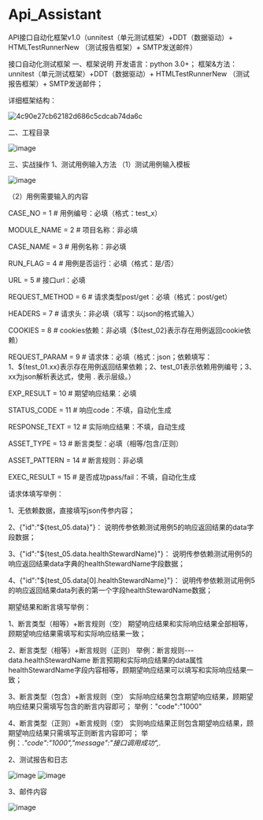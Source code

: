# Api_Assistant
API接口自动化框架v1.0（unnitest（单元测试框架）+DDT（数据驱动）+ HTMLTestRunnerNew （测试报告框架）+ SMTP发送邮件）

接口自动化测试框架
一、框架说明
开发语言：python 3.0+；
框架&方法：unnitest（单元测试框架）+DDT（数据驱动）+ HTMLTestRunnerNew
（测试报告框架）+ SMTP发送邮件；

详细框架结构：

![4c90e27cb62182d686c5cdcab74da6c](https://user-images.githubusercontent.com/58303130/141709846-44250ce7-c4ef-431a-9fd9-aad4bb1ad878.png)


二、工程目录

![image](https://user-images.githubusercontent.com/58303130/141046978-b5bcc2e6-47b4-4870-b605-97b8cadd2504.png)

三、实战操作
1、测试用例输入方法
（1）测试用例输入模板

![image](https://user-images.githubusercontent.com/58303130/141047004-4ff0fec0-b146-4957-ab80-33938da76fd4.png)


（2）用例需要输入的内容


CASE_NO = 1            # 用例编号：必填（格式：test_x）

MODULE_NAME = 2        # 项目名称：非必填

CASE_NAME = 3          # 用例名称：非必填

RUN_FLAG = 4           # 用例是否运行：必填（格式：是/否）

URL = 5                # 接口url：必填

REQUEST_METHOD = 6     # 请求类型post/get：必填（格式：post/get）

HEADERS = 7            # 请求头：非必填（填写：以json的格式输入）

COOKIES = 8            # cookies依赖：非必填（${test_02}表示存在用例返回cookie依赖）

REQUEST_PARAM = 9      # 请求体：必填（格式：json；依赖填写：1、${test_01.xx}表示存在用例返回结果依赖；2、test_01表示依赖用例编号；3、xx为json解析表达式，使用 . 表示层级。）

EXP_RESULT = 10        # 期望响应结果：必填

STATUS_CODE = 11       # 响应code：不填，自动化生成

RESPONSE_TEXT = 12     # 实际响应结果：不填，自动生成

ASSET_TYPE = 13        # 断言类型：必填（相等/包含/正则）

ASSET_PATTERN = 14     # 断言规则：非必填

EXEC_RESULT = 15       # 是否成功pass/fail：不填，自动化生成



请求体填写举例：

1、无依赖数据，直接填写json传参内容；

2、{"id":"${test_05.data}"}：
说明传参依赖测试用例5的响应返回结果的data字段数据；

3、{"id":"${test_05.data.healthStewardName}"}：
说明传参依赖测试用例5的响应返回结果data字典的healthStewardName字段数据；

4、{"id":"${test_05.data[0].healthStewardName}"}：
说明传参依赖测试用例5的响应返回结果data列表的第一个字段healthStewardName数据；




期望结果和断言填写举例：

1、断言类型（相等）+断言规则（空）
期望响应结果和实际响应结果全部相等，顾期望响应结果需填写和实际响应结果一致；

2、断言类型（相等）+断言规则（正则）
举例：断言规则---data.healthStewardName
断言预期和实际响应结果的data属性healthStewardName字段内容相等，顾期望响应结果可以填写和实际响应结果一致；

3、断言类型（包含）+断言规则（空）
实际响应结果包含期望响应结果，顾期望响应结果只需填写包含的断言内容即可；
举例："code":"1000"

4、断言类型（正则）+断言规则（空）
实则响应结果正则包含期望响应结果，顾期望响应结果只需填写正则断言内容即可；
举例：.*"code":"1000","message":"接口调用成功",.*


2、测试报告和日志

![image](https://user-images.githubusercontent.com/58303130/141047016-9d602480-9f3b-4857-a336-b662be70933d.png)
![image](https://user-images.githubusercontent.com/58303130/141047022-8bb59aba-39c1-4cf0-aba9-635198c70747.png)



3、邮件内容

![image](https://user-images.githubusercontent.com/58303130/141047035-e155214f-79bd-407d-b5f5-9b621a20d52a.png)

